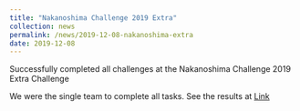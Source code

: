 ```yaml
---
title: "Nakanoshima Challenge 2019 Extra"
collection: news
permalink: /news/2019-12-08-nakanoshima-extra
date: 2019-12-08
---
```


Successfully completed all challenges at the Nakanoshima Challenge 2019 Extra Challenge

We were the single team to complete all tasks. See the results at [Link](https://www.nakanoshima-rc.jp/2019extra_challenge_result.pdf)